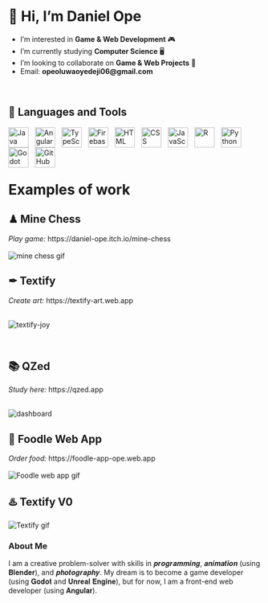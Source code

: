 <h1> 👋 Hi, I’m Daniel Ope </h1>
<ul>
  <li>I’m interested in <strong>Game & Web Development</strong> 🎮</li>
  <li>I’m currently studying <strong>Computer Science</strong> 🖥</li>
  <li>I’m looking to collaborate on <strong>Game & Web Projects</strong> 💞️</li>
  <li>Email: <strong>opeoluwaoyedeji06@gmail.com</strong></li>
</ul>
<br/>

<h2>🧰 Languages and Tools</h2>
<img align="left" alt="Java" title="Java" width="40px" style="padding-right:10px;" src="https://cdn.jsdelivr.net/gh/devicons/devicon/icons/java/java-original.svg"/>

<img align="left" alt="Angular" title="Angular" width="40px" style="padding-right:10px;" src="https://cdn.jsdelivr.net/gh/devicons/devicon/icons/angularjs/angularjs-plain.svg" />

<img align="left" alt="TypeScript" title="TypeScript" width="40px" style="padding-right:10px;" src="https://cdn.jsdelivr.net/gh/devicons/devicon/icons/typescript/typescript-plain.svg" />

<img align="left" alt="Firebase" title="Firebase" width="40px" style="padding-right:10px;" src="https://cdn.jsdelivr.net/gh/devicons/devicon/icons/firebase/firebase-plain.svg" />

<img align="left" alt="HTML" title="HTML" width="40px" style="padding-right:10px;" src="https://cdn.jsdelivr.net/gh/devicons/devicon/icons/html5/html5-plain.svg"/>

<img align="left" alt="CSS" title="CSS" width="40px" style="padding-right:10px;" src="https://cdn.jsdelivr.net/gh/devicons/devicon/icons/css3/css3-plain.svg"/>

<img align="left" alt="JavaScript" title="JavaScript" width="40px" style="padding-right:10px;" src="https://cdn.jsdelivr.net/gh/devicons/devicon/icons/javascript/javascript-plain.svg" />

<img align="left" alt="R" title="R" width="40px" style="padding-right:10px;" src="https://cdn.jsdelivr.net/gh/devicons/devicon/icons/r/r-original.svg" />

<img align="left" alt="Python" title="Python" width="40px" style="padding-right:10px;" src="https://cdn.jsdelivr.net/gh/devicons/devicon/icons/python/python-plain.svg" />

<img align="left" alt="Godot" title="Godot" width="40px" style="padding-right:10px;" src="https://cdn.jsdelivr.net/gh/devicons/devicon/icons/godot/godot-original.svg" />

<img align="left" alt="GitHub" title="GitHub" width="40px" style="padding-right:10px;" src="https://cdn.jsdelivr.net/gh/devicons/devicon/icons/github/github-original.svg" />
<br/><br/><br/><br/>

<h1>Examples of work</h1>
<h2>♟ Mine Chess</h2>
<i>Play game: </i>https://daniel-ope.itch.io/mine-chess <br/><br/>
<img src="https://user-images.githubusercontent.com/97707320/159814033-80fdc64b-f6f2-45ab-8069-54a2213c6cb7.gif" alt="mine chess gif"/>
<br/>

<h2>✒ Textify</h2>
<i>Create art: </i>https://textify-art.web.app <br/><br/>

![textify-joy](https://github.com/Daniel-Ope06/daniel-ope06/assets/97707320/f830406d-a1a3-43ef-87c9-4d0b3282b83f)

<br/>

<h2>📚 QZed</h2>
<i>Study here: </i>https://qzed.app <br/><br/>

![dashboard](https://github.com/Daniel-Ope06/daniel-ope06/assets/97707320/1b93f991-c9d9-470d-92e9-7fb79cf9072e)
<br/>

<h2>🚚 Foodle Web App</h2>
<i>Order food: </i>https://foodle-app-ope.web.app <br/><br/>
<img src="https://github.com/Daniel-Ope06/Daniel-Ope06/assets/97707320/69014ceb-677d-4059-9e7d-ea5f3bec602c" alt="Foodle web app gif"/>
<br/>

<h2>♨️ Textify V0</h2>
<img src="https://user-images.githubusercontent.com/97707320/174207009-e13274a2-a602-4834-bf9f-bbc6a5789de6.png" alt="Textify gif"/>
<br/>

<h3>About Me</h3>
<p>I am a creative problem-solver with skills in 𝒑𝒓𝒐𝒈𝒓𝒂𝒎𝒎𝒊𝒏𝒈, 𝒂𝒏𝒊𝒎𝒂𝒕𝒊𝒐𝒏 (using 𝐁𝐥𝐞𝐧𝐝𝐞𝐫), and 𝒑𝒉𝒐𝒕𝒐𝒈𝒓𝒂𝒑𝒉𝒚. My dream is to become a game developer (using 𝐆𝐨𝐝𝐨𝐭 and 𝐔𝐧𝐫𝐞𝐚𝐥 𝐄𝐧𝐠𝐢𝐧𝐞), but for now, I am a front-end web developer (using 𝐀𝐧𝐠𝐮𝐥𝐚𝐫).</p>
